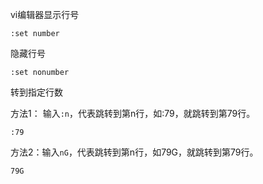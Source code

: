 
vi编辑器显示行号

	:set number

隐藏行号

	:set nonumber


转到指定行数 

方法1：	输入`:n`，代表跳转到第n行，如:79，就跳转到第79行。

	:79

方法2：输入`nG`，代表跳转到第n行，如79G，就跳转到第79行。

	79G

